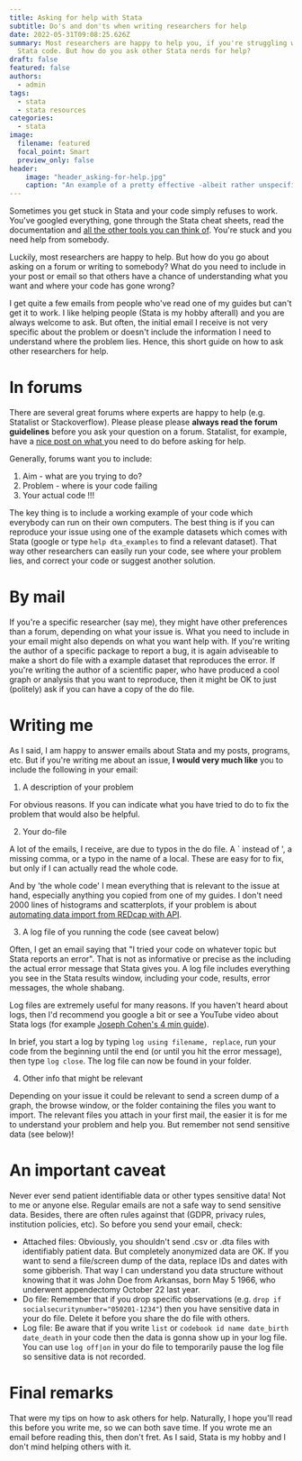 ```yaml
---
title: Asking for help with Stata
subtitle: Do's and don'ts when writing researchers for help
date: 2022-05-31T09:08:25.626Z
summary: Most researchers are happy to help you, if you're struggling with your
  Stata code. But how do you ask other Stata nerds for help?
draft: false
featured: false
authors:
  - admin
tags:
  - stata
  - stata resources
categories:
  - stata
image:
  filename: featured
  focal_point: Smart
  preview_only: false
header:
    image: "header_asking-for-help.jpg"
    caption: "An example of a pretty effective -albeit rather unspecific- plea for help."
---
```

Sometimes you get stuck in Stata and your code simply refuses to work. You've googled everything, gone through the Stata cheat sheets, read the documentation and [all the other tools you can think of](https://www.ebbehoej.dk/post/stata-ressources-for-beginners/). You're stuck and you need help from somebody.

Luckily, most researchers are happy to help. But how do you go about asking on a forum or writing to somebody? What do you need to include in your post or email so that others have a chance of understanding what you want and where your code has gone wrong?

I get quite a few emails from people who've read one of my guides but can't get it to work. I like helping people (Stata is my hobby afterall) and you are always welcome to ask. But often, the initial email I receive is not very specific about the problem or doesn't include the information I need to understand where the problem lies. Hence, this short guide on how to ask other researchers for help.

# In forums

There are several great forums where experts are happy to help (e.g. Statalist or Stackoverflow). Please please please **always read the forum guidelines** before you ask your question on a forum. Statalist, for example, have a [nice post on what ](https://www.statalist.org/forums/help)you need to do before asking for help.

Generally, forums want you to include:

1. Aim - what are you trying to do?
2. Problem - where is your code failing
3. Your actual code !!!

The key thing is to include a working example of your code which everybody can run on their own computers. The best thing is if you can reproduce your issue using one of the example datasets which comes with Stata (google or type `help dta_examples` to find a relevant dataset). That way other researchers can easily run your code, see where your problem lies, and correct your code or suggest another solution.

# By mail

If you're a specific researcher (say me), they might have other preferences than a forum, depending on what your issue is. What you need to include in your email might also depends on what you want help with. If you're writing the author of a specific package to report a bug, it is again adviseable to make a short do file with a example dataset that reproduces the error. If you're writing the author of a scientific paper, who have produced a cool graph or analysis that you want to reproduce, then it might be OK to just (politely) ask if you can have a copy of the do file.

# Writing me

As I said, I am happy to answer emails about Stata and my posts, programs, etc. But if you're writing me about an issue, **I would very much like** you to include the following in your email:

1. A description of your problem

For obvious reasons. If you can indicate what you have tried to do to fix the problem that would also be helpful.

2. Your do-file

A lot of the emails, I receive, are due to typos in the do file. A ` instead of  ', a missing comma, or a typo in the name of a local. These are easy for to fix, but only if I can actually read the whole code.

And by 'the whole code' I mean everything that is relevant to the issue at hand, especially anything you copied from one of my guides. I don't need 2000 lines of histograms and scatterplots, if your problem is about [automating data import from REDcap with API](https://www.ebbehoej.dk/post/automating-data-import-from-redcap/).

3. A log file of you running the code (see caveat below)

Often, I get an email saying that "I tried  your code on whatever topic but Stata reports an error". That is not as informative or precise as the including the actual error message that Stata gives you. A log file includes everything you see in the Stata results window, including your code, results, error messages, the whole shabang.

Log files are extremely useful for many reasons. If you haven't heard about logs, then I'd recommend you google a bit or see a YouTube video about Stata logs (for example [Joseph Cohen's 4 min guide](https://www.youtube.com/watch?v=VD_QHHC4F6k)).

In brief, you start a log by typing `log using filename, replace`, run your code from the beginning until the end (or until you hit the error message), then type `log close`. The log file can now be found in your folder.

4. Other info that might be relevant

Depending on your issue it could be relevant to send a screen dump of a graph, the browse window, or the folder containing the files you want to import. The relevant files you attach in your first mail, the easier it is for me to understand your problem and help you. But remember not send sensitive data (see below)!

# An important caveat

Never ever send patient identifiable data or other types sensitive data! Not to me or anyone else. Regular emails are not a safe way to send sensitive data. Besides, there are often rules against that (GDPR, privacy rules, institution policies, etc). So before you send your email, check:

* Attached files: Obviously, you shouldn't send .csv or .dta files with identifiably patient data. But completely anonymized data are OK. If you want to send a file/screen dump of the data, replace IDs and dates with some gibberish. That way I can understand you data structure without knowing that it was John Doe from Arkansas, born May 5 1966, who underwent appendectomy October 22 last year.
* Do file: Remember that if you drop specific observations (e.g. `drop if socialsecuritynumber="050201-1234"`) then you have sensitive data in your do file. Delete it before you share the do file with others.
* Log file: Be aware that if you write `list` or `codebook id name date_birth date_death` in your code then the data is gonna show up in your log file. You can use `log off|on` in your do file to temporarily pause the log file so sensitive data is not recorded.

# Final remarks

That were my tips on how to ask others for help. Naturally, I hope you'll read this before you write me, so we can both save time. If you wrote me an email before reading this, then don't fret. As I said, Stata is my hobby and I don't mind helping others with it.
